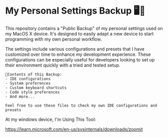 # My Personal Settings Backup 🖥️🔧

This repository contains a "Public Backup" of my personal settings used on my MacOS X device. It's designed to easily adapt a new device to start programming with my own personal workflow. 

The settings include various configurations and presets that I have customized over time to enhance my development experience. These configurations can be especially useful for developers looking to set up their environment quickly with a tried and tested setup.
```plaintext
📂Contents of this Backup:
- IDE configurations
- System preferences
- Custom keyboard shortcuts
- Code style preferences
- And more...

Feel free to use these files to check my own IDE configurations and presets
```

At my windows device, I'm Using This Tool:

https://learn.microsoft.com/en-us/sysinternals/downloads/zoomit
